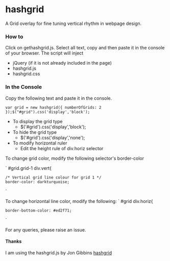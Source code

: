 # hashgrid
A Grid overlay for fine tuning vertical rhythm in webpage design.

### How to
Click on gethashgrid.js. Select all text, copy and then paste it in the console of your browser.
The script will inject

- jQuery (if it is not already included in the page)
- hashgrid.js
- hashgrid.css

### In the Console
Copy the following text and paste it in the console.

`
var grid = new hashgrid({ numberOfGrids: 2 });$("#grid").css('display','block');
`

- To display the grid type
  - $('#grid').css('display','block');
- To hide the grid type
  - $('#grid').css('display','none');
- To modify horizontal ruler
  - Edit the height rule of div.horiz selector
  
To change grid color, modify the following selector's border-color

`
	#grid.grid-1 div.vert{

    /* Vertical grid line colour for grid 1 */
    border-color: darkturquoise;
`

To change horizontal line color, modify the following:
`
	#grid div.horiz{

    border-bottom-color: #ed2f71;	
`
  
For any queries, please raise an issue.

#### Thanks
I am using the hashgrid.js by Jon Gibbins [hashgrid](http://github.com/dotjay/hashgrid)



